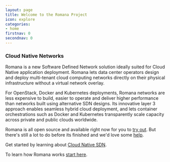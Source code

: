 ```yaml
---
layout: page
title: Welcome to the Romana Project
icon: explore
categories:
- home
firstnav: 0
secondnav: 0
---
```


### Cloud Native Networks

Romana is a new Software Defined Network solution ideally suited for Cloud Native application deployment. Romana lets data center operators design and deploy multi-tenant cloud computing networks directly on their physical infrastructure without a virtual network overlay. 

For OpenStack, Docker and Kubernetes deployments, Romana networks are less expensive to build, easier to operate and deliver higher performance than networks built using alternative SDN designs. 
Its innovative layer 3 approach enables seamless hybrid cloud deployment, and lets container orchestrations such as Docker and Kubernetes transparently scale capacity across private and public clouds worldwide.

Romana is all open source and available right now for you to [try out](/3-Try). But there's still a lot to do before its finished and we'd love some [help](/7-GetInvolved/).

Get started by learning about [Cloud Native SDN](/cloudnative/cloudnative/).

To learn how Romana works [start here](/2-HowItWorks/).

